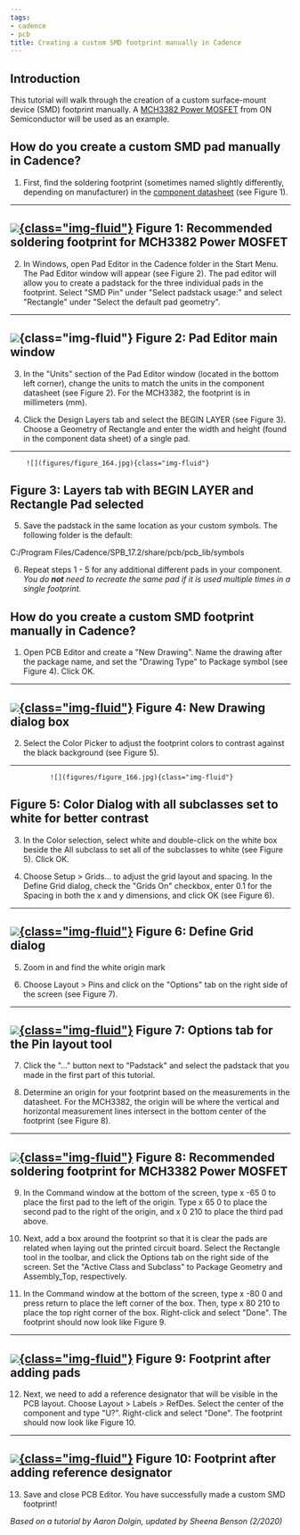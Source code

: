 ```yaml
---
tags:
- cadence
- pcb
title: Creating a custom SMD footprint manually in Cadence
---
```


## Introduction

This tutorial will walk through the creation of a custom surface-mount device (SMD) footprint manually. A [MCH3382 Power MOSFET](http://www.onsemi.com/pub_link/Collateral/MCH3382-D.PDF) from ON Semiconductor will be used as an example.

## How do you create a custom SMD pad manually in Cadence?

1.  First, find the soldering footprint (sometimes named slightly differently, depending on manufacturer) in the [component datasheet](http://www.onsemi.com/pub_link/Collateral/MCH3382-D.PDF) (see Figure 1).

  ------------------------------------------------------------------------------
   [![](figures/figure_162.png){class="img-fluid"}](larger/image0130.png)
        Figure 1: Recommended soldering footprint for MCH3382 Power MOSFET
  ------------------------------------------------------------------------------

2.  In Windows, open Pad Editor in the Cadence folder in the Start Menu. The Pad Editor window will appear (see Figure 2). The pad editor will allow you to create a padstack for the three individual pads in the footprint. Select "SMD Pin" under "Select padstack usage:" and select "Rectangle" under "Select the default pad geometry".

  -------------------------------------------------------
   ![](figures/figure_163.jpg){class="img-fluid"}
             Figure 2: Pad Editor main window
  -------------------------------------------------------

3.  In the "Units" section of the Pad Editor window (located in the bottom left corner), change the units to match the units in the component datasheet (see Figure 2). For the MCH3382, the footprint is in millimeters (mm).

4.  Click the Design Layers tab and select the BEGIN LAYER (see Figure 3). Choose a Geometry of Rectangle and enter the width and height (found in the component data sheet) of a single pad.

  ------------------------------------------------------------------
        ![](figures/figure_164.jpg){class="img-fluid"}
   Figure 3: Layers tab with BEGIN LAYER and Rectangle Pad selected
  ------------------------------------------------------------------

5.  Save the padstack in the same location as your custom symbols. The following folder is the default:

C:/Program Files/Cadence/SPB_17.2/share/pcb/pcb_lib/symbols

6.  Repeat steps 1 - 5 for any additional different pads in your component. *You do **not** need to recreate the same pad if it is used multiple times in a single footprint.*

## How do you create a custom SMD footprint manually in Cadence?

1.  Open PCB Editor and create a "New Drawing". Name the drawing after the package name, and set the "Drawing Type" to Package symbol (see Figure 4). Click OK.

  ------------------------------------------------------------------------------
   [![](figures/figure_165.png){class="img-fluid"}](larger/image0131.png)
                         Figure 4: New Drawing dialog box
  ------------------------------------------------------------------------------

2.  Select the Color Picker to adjust the footprint colors to contrast against the black background (see Figure 5).

  -----------------------------------------------------------------------------
              ![](figures/figure_166.jpg){class="img-fluid"}
   Figure 5: Color Dialog with all subclasses set to white for better contrast
  -----------------------------------------------------------------------------

3.  In the Color selection, select white and double-click on the white box beside the All subclass to set all of the subclasses to white (see Figure 5). Click OK.

4.  Choose Setup > Grids... to adjust the grid layout and spacing. In the Define Grid dialog, check the "Grids On" checkbox, enter 0.1 for the Spacing in both the x and y dimensions, and click OK (see Figure 6).

  ------------------------------------------------------------------------------
   [![](figures/figure_167.png){class="img-fluid"}](larger/image0132.png)
                           Figure 6: Define Grid dialog
  ------------------------------------------------------------------------------

5.  Zoom in and find the white origin mark

6.  Choose Layout > Pins and click on the "Options" tab on the right side of the screen (see Figure 7).

  ------------------------------------------------------------------------------
   [![](figures/figure_168.png){class="img-fluid"}](larger/image0133.png)
                  Figure 7: Options tab for the Pin layout tool
  ------------------------------------------------------------------------------

7.  Click the "..." button next to "Padstack" and select the padstack that you made in the first part of this tutorial.

8.  Determine an origin for your footprint based on the measurements in the datasheet. For the MCH3382, the origin will be where the vertical and horizontal measurement lines intersect in the bottom center of the footprint (see Figure 8).

  ------------------------------------------------------------------------------
  [![](figures/figure_171.png){class="img-fluid"}](larger/image0130.png)
  Figure 8: Recommended soldering footprint for MCH3382 Power MOSFET
  ------------------------------------------------------------------------------

9.  In the Command window at the bottom of the screen, type x -65 0 to place the first pad to the left of the origin. Type x 65 0 to place the second pad to the right of the origin, and x 0 210 to place the third pad above.

10. Next, add a box around the footprint so that it is clear the pads are related when laying out the printed circuit board. Select the Rectangle tool in the toolbar, and click the Options tab on the right side of the screen. Set the "Active Class and Subclass" to Package Geometry and Assembly_Top, respectively.

11. In the Command window at the bottom of the screen, type x -80 0 and press return to place the left corner of the box. Then, type x 80 210 to place the top right corner of the box. Right-click and select "Done". The footprint should now look like Figure 9.

  ------------------------------------------------------------------------------
   [![](figures/figure_169.png){class="img-fluid"}](larger/image0134.png)
                      Figure 9: Footprint after adding pads
  ------------------------------------------------------------------------------

12. Next, we need to add a reference designator that will be visible in the PCB layout. Choose Layout > Labels > RefDes. Select the center of the component and type "U?". Right-click and select "Done". The footprint should now look like Figure 10.

  ------------------------------------------------------------------------------
   [![](figures/figure_170.png){class="img-fluid"}](larger/image0135.png)
              Figure 10: Footprint after adding reference designator
  ------------------------------------------------------------------------------

13. Save and close PCB Editor. You have successfully made a custom SMD footprint!

*Based on a tutorial by Aaron Dolgin, updated by Sheena Benson (2/2020)*
